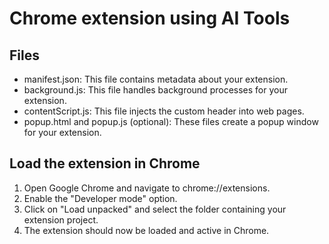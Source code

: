 # Chrome extension using AI Tools

## Files
* manifest.json: This file contains metadata about your extension.
* background.js: This file handles background processes for your extension.
* contentScript.js: This file injects the custom header into web pages.
* popup.html and popup.js (optional): These files create a popup window for your extension.

## Load the extension in Chrome

1. Open Google Chrome and navigate to chrome://extensions.
2. Enable the "Developer mode" option.
3. Click on "Load unpacked" and select the folder containing your extension project.
4. The extension should now be loaded and active in Chrome.
